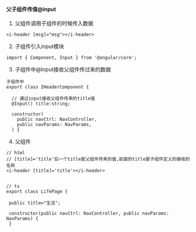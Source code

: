 #### 父子组件传值@input
 1. 父组件调用子组件的时候传入数据
 
```
<i-header [msg]="msg"></i-header>
```
 2. 子组件引入input模块
 
```
import { Component, Input } from '@angular/core';
```
 3. 子组件中@Input接收父组件传过来的数据

```
子组件中
export class IHeaderComponent {

  // 通过input接收父组件传来的title值
  @Input() title:string;

  constructor(
    public navCtrl: NavController,
    public navParams: NavParams,
  ) {
```
 4. 父组件
 
 ```
 // html
 // [title]='title'后一个title是父组件传来的值,前面的title是子组件定义的接收的名称
<i-header [title]='title'></i-header>
 
 
 // ts
 export class LifePage {

  public title="生活";

  constructor(public navCtrl: NavController, public navParams: NavParams) {
  }
 ```